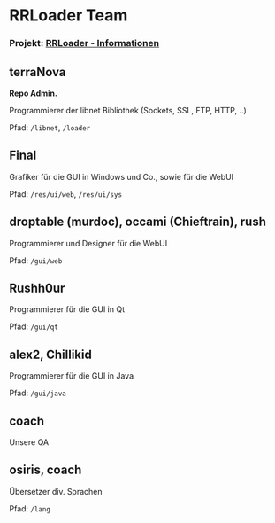 # RRLoader Team

### Projekt: [RRLoader - Informationen](http://board.raidrush.ws/showthread.php?t=828093 "RRLoader - Informationen")

## terraNova
**Repo Admin.**

Programmierer der libnet Bibliothek (Sockets, SSL, FTP, HTTP, ..)

Pfad: `/libnet`, `/loader`

## Final
Grafiker für die GUI in Windows und Co., sowie für die WebUI

Pfad: `/res/ui/web`, `/res/ui/sys`

## droptable (murdoc), occami (Chieftrain), rush
Programmierer und Designer für die WebUI 

Pfad: `/gui/web`

## Rushh0ur
Programmierer für die GUI in Qt

Pfad: `/gui/qt`

## alex2, Chillikid
Programmierer für die GUI in Java

Pfad: `/gui/java`

## coach
Unsere QA 

## osiris, coach
Übersetzer div. Sprachen


Pfad: `/lang`